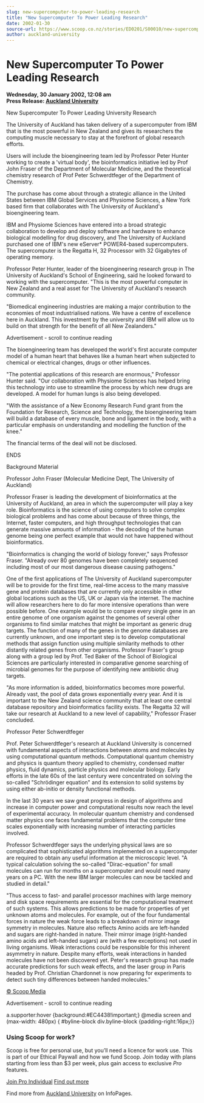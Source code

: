 ```yaml
---
slug: new-supercomputer-to-power-leading-research
title: "New Supercomputer To Power Leading Research"
date: 2002-01-30
source-url: https://www.scoop.co.nz/stories/ED0201/S00010/new-supercomputer-to-power-leading-research.htm
author: auckland-university
---
```

New Supercomputer To Power Leading Research
===========================================

**Wednesday, 30 January 2002, 12:08 am**  
**Press Release: [Auckland University](https://info.scoop.co.nz/Auckland_University)**

New Supercomputer To Power Leading University Research

The University of Auckland has taken delivery of a supercomputer from IBM that is the most powerful in New Zealand and gives its researchers the computing muscle necessary to stay at the forefront of global research efforts.

Users will include the bioengineering team led by Professor Peter Hunter working to create a 'virtual body', the bioinformatics initiative led by Prof John Fraser of the Department of Molecular Medicine, and the theoretical chemistry research of Prof Peter Schwerdtfeger of the Department of Chemistry.

The purchase has come about through a strategic alliance in the United States between IBM Global Services and Physiome Sciences, a New York based firm that collaborates with The University of Auckland's bioengineering team.

IBM and Physiome Sciences have entered into a broad strategic collaboration to develop and deploy software and hardware to enhance biological modelling for drug discovery, and The University of Auckland purchased one of IBM's new eServer\* POWER4-based supercomputers. The supercomputer is the Regatta H, 32 Processor with 32 Gigabytes of operating memory.

Professor Peter Hunter, leader of the bioengineering research group in The University of Auckland's School of Engineering, said he looked forward to working with the supercomputer. "This is the most powerful computer in New Zealand and a real asset for The University of Auckland's research community.

"Biomedical engineering industries are making a major contribution to the economies of most industrialised nations. We have a centre of excellence here in Auckland. This investment by the university and IBM will allow us to build on that strength for the benefit of all New Zealanders."

Advertisement - scroll to continue reading





The bioengineering team has developed the world's first accurate computer model of a human heart that behaves like a human heart when subjected to chemical or electrical changes, drugs or other influences.

"The potential applications of this research are enormous," Professor Hunter said. "Our collaboration with Physiome Sciences has helped bring this technology into use to streamline the process by which new drugs are developed. A model for human lungs is also being developed.

"With the assistance of a New Economy Research Fund grant from the Foundation for Research, Science and Technology, the bioengineering team will build a database of every muscle, bone and ligament in the body, with a particular emphasis on understanding and modelling the function of the knee."

The financial terms of the deal will not be disclosed.

ENDS

Background Material

Professor John Fraser (Molecular Medicine Dept, The University of Auckland)

Professor Fraser is leading the development of bioinformatics at the University of Auckland, an area in which the supercomputer will play a key role. Bioinformatics is the science of using computers to solve complex biological problems and has come about because of three things, the Internet, faster computers, and high throughput technologies that can generate massive amounts of information - the decoding of the human genome being one perfect example that would not have happened without bioinformatics.

"Bioinformatics is changing the world of biology forever," says Professor Fraser. "Already over 80 genomes have been completely sequenced including most of our most dangerous disease causing pathogens."

One of the first applications of The University of Auckland supercomputer will be to provide for the first time, real-time access to the many massive gene and protein databases that are currently only accessible in other global locations such as the US, UK or Japan via the internet. The machine will allow researchers here to do far more intensive operations than were possible before. One example would be to compare every single gene in an entire genome of one organism against the genomes of several other organisms to find similar matches that might be important as generic drug targets. The function of many of the genes in the genome databases are currently unknown, and one important step is to develop computational methods that assign function using multiple similarity methods to other distantly related genes from other organisms. Professor Fraser's group along with a group led by Prof. Ted Baker of the School of Biological Sciences are particularly interested in comparative genome searching of microbial genomes for the purpose of identifying new antibiotic drug targets.

"As more information is added, bioinformatics becomes more powerful. Already vast, the pool of data grows exponentially every year. And it is important to the New Zealand science community that at least one central database repository and bioinformatics facility exists. The Regatta 32 will take our research at Auckland to a new level of capability," Professor Fraser concluded.

Professor Peter Schwerdtfeger

Prof. Peter Schwerdtfeger's research at Auckland University is concerned with fundamental aspects of interactions between atoms and molecules by using computational quantum methods. Computational quantum chemistry and physics is quantum theory applied to chemistry, condensed matter physics, fluid dynamics, particle physics and molecular biology. Early efforts in the late 60s of the last century were concentrated on solving the so-called "Schrödinger equation" and its extension to solid systems by using either ab-initio or density functional methods.

In the last 30 years we saw great progress in design of algorithms and increase in computer power and computational results now reach the level of experimental accuracy. In molecular quantum chemistry and condensed matter physics one faces fundamental problems that the computer time scales exponentially with increasing number of interacting particles involved.

Professor Schwerdtfeger says the underlying physical laws are so complicated that sophisticated algorithms implemented on a supercomputer are required to obtain any useful information at the microscopic level. "A typical calculation solving the so-called "Dirac-equation" for small molecules can run for months on a supercomputer and would need many years on a PC. With the new IBM larger molecules can now be tackled and studied in detail."

"Thus access to fast- and parallel processor machines with large memory and disk space requirements are essential for the computational treatment of such systems. This allows predictions to be made for properties of yet unknown atoms and molecules. For example, out of the four fundamental forces in nature the weak force leads to a breakdown of mirror image symmetry in molecules. Nature also reflects Amino acids are left-handed and sugars are right-handed in nature. Their mirror image (right-handed amino acids and left-handed sugars) are (with a few exceptions) not used in living organisms. Weak interactions could be responsible for this inherent asymmetry in nature. Despite many efforts, weak interactions in handed molecules have not been discovered yet. Peter's research group has made accurate predictions for such weak effects, and the laser group in Paris headed by Prof. Christian Chardonnet is now preparing for experiments to detect such tiny differences between handed molecules."

  

[© Scoop Media](http://www.scoop.co.nz/about/terms.html)  

Advertisement - scroll to continue reading



a.supporter:hover {background:#EC4438!important;} @media screen and (max-width: 480px) { #byline-block div.byline-block {padding-right:16px;}}

### Using Scoop for work?

Scoop is free for personal use, but you’ll need a licence for work use. This is part of our Ethical Paywall and how we fund Scoop. Join today with plans starting from less than $3 per week, plus gain access to exclusive _Pro_ features.  
  
[Join Pro Individual](https://pro.scoop.co.nz/Individual/?from=ProIn24) [Find out more](https://pro.scoop.co.nz/using-scoop-for-work/?from=ProIn24)

Find more from [Auckland University](https://info.scoop.co.nz/Auckland_University) on InfoPages.